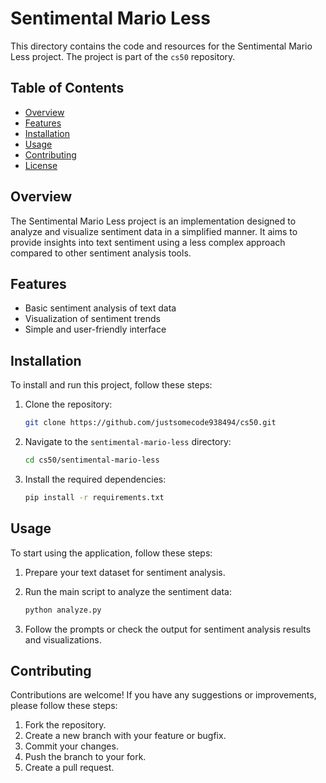 # Sentimental Mario Less

This directory contains the code and resources for the Sentimental Mario Less project. The project is part of the `cs50` repository.

## Table of Contents
- [Overview](#overview)
- [Features](#features)
- [Installation](#installation)
- [Usage](#usage)
- [Contributing](#contributing)
- [License](#license)

## Overview
The Sentimental Mario Less project is an implementation designed to analyze and visualize sentiment data in a simplified manner. It aims to provide insights into text sentiment using a less complex approach compared to other sentiment analysis tools.

## Features
- Basic sentiment analysis of text data
- Visualization of sentiment trends
- Simple and user-friendly interface

## Installation
To install and run this project, follow these steps:

1. Clone the repository:
    ```sh
    git clone https://github.com/justsomecode938494/cs50.git
    ```

2. Navigate to the `sentimental-mario-less` directory:
    ```sh
    cd cs50/sentimental-mario-less
    ```

3. Install the required dependencies:
    ```sh
    pip install -r requirements.txt
    ```

## Usage
To start using the application, follow these steps:

1. Prepare your text dataset for sentiment analysis.

2. Run the main script to analyze the sentiment data:
    ```sh
    python analyze.py
    ```

3. Follow the prompts or check the output for sentiment analysis results and visualizations.

## Contributing
Contributions are welcome! If you have any suggestions or improvements, please follow these steps:

1. Fork the repository.
2. Create a new branch with your feature or bugfix.
3. Commit your changes.
4. Push the branch to your fork.
5. Create a pull request.
